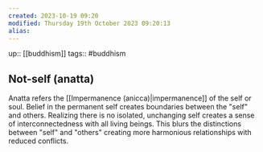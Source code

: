 ```yaml
---
created: 2023-10-19 09:20
modified: Thursday 19th October 2023 09:20:13
alias:
---
```

up::  [[buddhism]]
tags:: #buddhism

## Not-self (anatta)

Anatta refers the [[Impermanence (anicca)|impermanence]] of the self or soul. Belief in the permanent self creates boundaries between the "self" and others. Realizing there is no isolated, unchanging self creates a sense of interconnectedness with all living beings. This blurs the distinctions between "self" and "others" creating more harmonious relationships with reduced conflicts.
